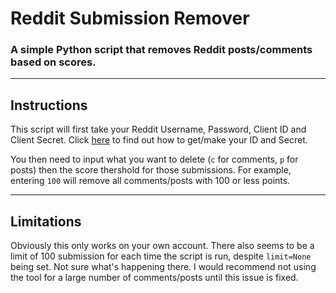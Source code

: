 # Reddit Submission Remover
### A simple Python script that removes Reddit posts/comments based on scores.

---

## Instructions
This script will first take your Reddit Username, Password, Client ID and Client Secret. Click [here](www.f3ef.com) to find out how to get/make your ID and Secret.

You then need to input what you want to delete (`c` for comments, `p` for posts) then the score thershold for those submissions. For example, entering `100` will remove all comments/posts with 100 or less points.

---

## Limitations
Obviously this only works on your own account. There also seems to be a limit of 100 submission for each time the script is run, despite `limit=None` being set. Not sure what's happening there. I would recommend not using the tool for a large number of comments/posts until this issue is fixed.
